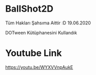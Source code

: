 # BallShot2D

Tüm Hakları Şahsıma Aittir :D 19.06.2020

DOTween Kütüphanesini Kullandık


# Youtube Link
https://youtu.be/WYXVVnpAukE
